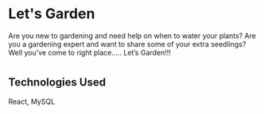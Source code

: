 # Let's Garden

Are you new to gardening and need help on when to water your plants? Are you a gardening expert and want to share some of your extra seedlings? Well you’ve come to right place….. Let’s Garden!!!


#
## Technologies Used
React, MySQL
